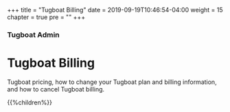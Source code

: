 +++
title = "Tugboat Billing"
date = 2019-09-19T10:46:54-04:00
weight = 15
chapter = true
pre = "<b></b>"
+++

### Tugboat Admin

# Tugboat Billing

Tugboat pricing, how to change your Tugboat plan and billing information, and how to cancel Tugboat billing.

{{%children%}}
